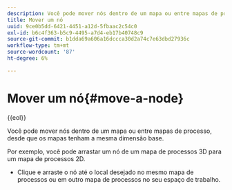 ```yaml
---
description: Você pode mover nós dentro de um mapa ou entre mapas de processo, desde que os mapas tenham a mesma dimensão base.
title: Mover um nó
uuid: 9ce0b5dd-6421-4451-a12d-5fbaac2c54c0
exl-id: b6c4f363-b5c9-4495-a7d4-eb17b40748c9
source-git-commit: b1dda69a606a16dccca30d2a74c7e63dbd27936c
workflow-type: tm+mt
source-wordcount: '87'
ht-degree: 6%

---
```


# Mover um nó{#move-a-node}

{{eol}}

Você pode mover nós dentro de um mapa ou entre mapas de processo, desde que os mapas tenham a mesma dimensão base.

Por exemplo, você pode arrastar um nó de um mapa de processos 3D para um mapa de processos 2D.

* Clique e arraste o nó até o local desejado no mesmo mapa de processos ou em outro mapa de processos no seu espaço de trabalho.
